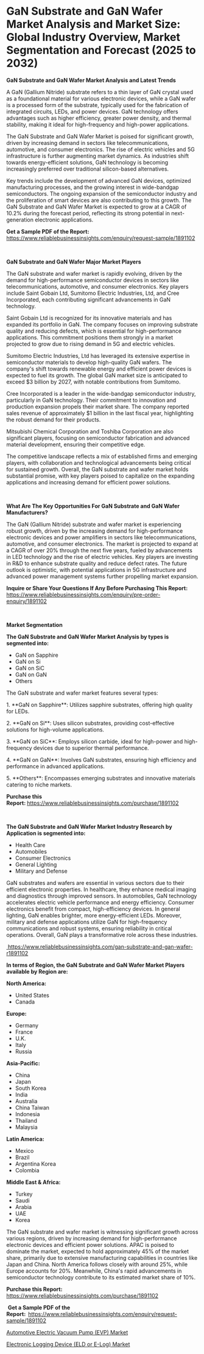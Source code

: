 <p><h1>GaN Substrate and GaN Wafer Market Analysis and Market Size: Global Industry Overview, Market Segmentation and Forecast (2025 to 2032)</h1></p><p><strong>GaN Substrate and GaN Wafer Market Analysis and Latest Trends</strong></p>
<p><p>A GaN (Gallium Nitride) substrate refers to a thin layer of GaN crystal used as a foundational material for various electronic devices, while a GaN wafer is a processed form of the substrate, typically used for the fabrication of integrated circuits, LEDs, and power devices. GaN technology offers advantages such as higher efficiency, greater power density, and thermal stability, making it ideal for high-frequency and high-power applications.</p><p>The GaN Substrate and GaN Wafer Market is poised for significant growth, driven by increasing demand in sectors like telecommunications, automotive, and consumer electronics. The rise of electric vehicles and 5G infrastructure is further augmenting market dynamics. As industries shift towards energy-efficient solutions, GaN technology is becoming increasingly preferred over traditional silicon-based alternatives.</p><p>Key trends include the development of advanced GaN devices, optimized manufacturing processes, and the growing interest in wide-bandgap semiconductors. The ongoing expansion of the semiconductor industry and the proliferation of smart devices are also contributing to this growth. The GaN Substrate and GaN Wafer Market is expected to grow at a CAGR of 10.2% during the forecast period, reflecting its strong potential in next-generation electronic applications.</p></p>
<p><strong>Get a Sample PDF of the Report:&nbsp;</strong> <a href="https://www.reliablebusinessinsights.com/enquiry/request-sample/1891102?utm_campaign=60&utm_medium=2&utm_source=Github&utm_content=ia&utm_term=14012025&utm_id=gan-substrate-and-gan-wafer">https://www.reliablebusinessinsights.com/enquiry/request-sample/1891102</a></p>
<p>&nbsp;</p>
<p><strong>GaN Substrate and GaN Wafer Major Market Players</strong></p>
<p><p>The GaN substrate and wafer market is rapidly evolving, driven by the demand for high-performance semiconductor devices in sectors like telecommunications, automotive, and consumer electronics. Key players include Saint Gobain Ltd, Sumitomo Electric Industries, Ltd, and Cree Incorporated, each contributing significant advancements in GaN technology.</p><p>Saint Gobain Ltd is recognized for its innovative materials and has expanded its portfolio in GaN. The company focuses on improving substrate quality and reducing defects, which is essential for high-performance applications. This commitment positions them strongly in a market projected to grow due to rising demand in 5G and electric vehicles.</p><p>Sumitomo Electric Industries, Ltd has leveraged its extensive expertise in semiconductor materials to develop high-quality GaN wafers. The company's shift towards renewable energy and efficient power devices is expected to fuel its growth. The global GaN market size is anticipated to exceed $3 billion by 2027, with notable contributions from Sumitomo.</p><p>Cree Incorporated is a leader in the wide-bandgap semiconductor industry, particularly in GaN technology. Their commitment to innovation and production expansion propels their market share. The company reported sales revenue of approximately $1 billion in the last fiscal year, highlighting the robust demand for their products.</p><p>Mitsubishi Chemical Corporation and Toshiba Corporation are also significant players, focusing on semiconductor fabrication and advanced material development, ensuring their competitive edge. </p><p>The competitive landscape reflects a mix of established firms and emerging players, with collaboration and technological advancements being critical for sustained growth. Overall, the GaN substrate and wafer market holds substantial promise, with key players poised to capitalize on the expanding applications and increasing demand for efficient power solutions.</p></p>
<p>&nbsp;</p>
<p><strong>What Are The Key Opportunities For GaN Substrate and GaN Wafer Manufacturers?</strong></p>
<p><p>The GaN (Gallium Nitride) substrate and wafer market is experiencing robust growth, driven by the increasing demand for high-performance electronic devices and power amplifiers in sectors like telecommunications, automotive, and consumer electronics. The market is projected to expand at a CAGR of over 20% through the next five years, fueled by advancements in LED technology and the rise of electric vehicles. Key players are investing in R&D to enhance substrate quality and reduce defect rates. The future outlook is optimistic, with potential applications in 5G infrastructure and advanced power management systems further propelling market expansion.</p></p>
<p><strong>Inquire or Share Your Questions If Any Before Purchasing This Report:</strong> <a href="https://www.reliablebusinessinsights.com/enquiry/pre-order-enquiry/1891102?utm_campaign=60&utm_medium=2&utm_source=Github&utm_content=ia&utm_term=14012025&utm_id=gan-substrate-and-gan-wafer">https://www.reliablebusinessinsights.com/enquiry/pre-order-enquiry/1891102</a></p>
<p>&nbsp;</p>
<p><strong>Market Segmentation</strong></p>
<p><strong>The GaN Substrate and GaN Wafer Market Analysis by types is segmented into:</strong></p>
<p><ul><li>GaN on Sapphire</li><li>GaN on Si</li><li>GaN on SiC</li><li>GaN on GaN</li><li>Others</li></ul></p>
<p><p>The GaN substrate and wafer market features several types: </p><p>1. **GaN on Sapphire**: Utilizes sapphire substrates, offering high quality for LEDs.</p><p>2. **GaN on Si**: Uses silicon substrates, providing cost-effective solutions for high-volume applications.</p><p>3. **GaN on SiC**: Employs silicon carbide, ideal for high-power and high-frequency devices due to superior thermal performance.</p><p>4. **GaN on GaN**: Involves GaN substrates, ensuring high efficiency and performance in advanced applications.</p><p>5. **Others**: Encompasses emerging substrates and innovative materials catering to niche markets.</p></p>
<p><strong>Purchase this Report:&nbsp;</strong><a href="https://www.reliablebusinessinsights.com/purchase/1891102?utm_campaign=60&utm_medium=2&utm_source=Github&utm_content=ia&utm_term=14012025&utm_id=gan-substrate-and-gan-wafer">https://www.reliablebusinessinsights.com/purchase/1891102</a></p>
<p>&nbsp;</p>
<p><strong>The GaN Substrate and GaN Wafer Market Industry Research by Application is segmented into:</strong></p>
<p><ul><li>Health Care</li><li>Automobiles</li><li>Consumer Electronics</li><li>General Lighting</li><li>Military and Defense</li></ul></p>
<p><p>GaN substrates and wafers are essential in various sectors due to their efficient electronic properties. In healthcare, they enhance medical imaging and diagnostics through improved sensors. In automobiles, GaN technology accelerates electric vehicle performance and energy efficiency. Consumer electronics benefit from compact, high-efficiency devices. In general lighting, GaN enables brighter, more energy-efficient LEDs. Moreover, military and defense applications utilize GaN for high-frequency communications and robust systems, ensuring reliability in critical operations. Overall, GaN plays a transformative role across these industries.</p></p>
<p><a href="https://www.reliablebusinessinsights.com/gan-substrate-and-gan-wafer-r1891102?utm_campaign=60&utm_medium=2&utm_source=Github&utm_content=ia&utm_term=14012025&utm_id=gan-substrate-and-gan-wafer">&nbsp;https://www.reliablebusinessinsights.com/gan-substrate-and-gan-wafer-r1891102</a></p>
<p><strong>In terms of Region, the GaN Substrate and GaN Wafer Market Players available by Region are:</strong></p>
<p>
    <p> <strong> North America: </strong>
        <ul>
            <li>United States</li>
            <li>Canada</li>
        </ul>
        </p> 
    <p> <strong> Europe: </strong>
        <ul>
            <li>Germany</li>
            <li>France</li>
            <li>U.K.</li>
            <li>Italy</li>
            <li>Russia</li>
        </ul>
        </p> 
    <p> <strong> Asia-Pacific: </strong>
        <ul>
            <li>China</li>
            <li>Japan</li>
            <li>South Korea</li>
            <li>India</li>
            <li>Australia</li>
            <li>China Taiwan</li>
            <li>Indonesia</li>
            <li>Thailand</li>
            <li>Malaysia</li>
        </ul>
        </p> 
    <p> <strong> Latin America: </strong>
        <ul>
            <li>Mexico</li>
            <li>Brazil</li>
            <li>Argentina Korea</li>
            <li>Colombia</li>
        </ul>
        </p> 
    <p> <strong> Middle East & Africa: </strong>
        <ul>
            <li>Turkey</li>
            <li>Saudi</li>
            <li>Arabia</li>
            <li>UAE</li>
            <li>Korea</li>
        </ul>
    </p>
    </p>
<p><p>The GaN substrate and wafer market is witnessing significant growth across various regions, driven by increasing demand for high-performance electronic devices and efficient power solutions. APAC is poised to dominate the market, expected to hold approximately 45% of the market share, primarily due to extensive manufacturing capabilities in countries like Japan and China. North America follows closely with around 25%, while Europe accounts for 20%. Meanwhile, China's rapid advancements in semiconductor technology contribute to its estimated market share of 10%.</p></p>
<p><strong>Purchase this Report: </strong><a href="https://www.reliablebusinessinsights.com/purchase/1891102?utm_campaign=60&utm_medium=2&utm_source=Github&utm_content=ia&utm_term=14012025&utm_id=gan-substrate-and-gan-wafer">https://www.reliablebusinessinsights.com/purchase/1891102</a></p>
<p>&nbsp;<strong>Get a Sample PDF of the Report:&nbsp;&nbsp;</strong><a href="https://www.reliablebusinessinsights.com/enquiry/request-sample/1891102?utm_campaign=60&utm_medium=2&utm_source=Github&utm_content=ia&utm_term=14012025&utm_id=gan-substrate-and-gan-wafer">https://www.reliablebusinessinsights.com/enquiry/request-sample/1891102</a></p>
<p><strong></strong></p>
<p><p><a href="https://github.com/carendesrochers299/Market-Research-Report-List-1/blob/main/automotive-electric-vacuum-pump-evp-market.md?utm_campaign=60&utm_medium=2&utm_source=Github&utm_content=ia&utm_term=14012025&utm_id=gan-substrate-and-gan-wafer">Automotive Electric Vacuum Pump (EVP) Market</a></p><p><a href="https://github.com/chaturberville8181/Market-Research-Report-List-1/blob/main/electronic-logging-device-eld-or-e-log-market.md?utm_campaign=60&utm_medium=2&utm_source=Github&utm_content=ia&utm_term=14012025&utm_id=gan-substrate-and-gan-wafer">Electronic Logging Device (ELD or E-Log) Market</a></p></p>